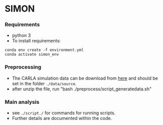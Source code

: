 # SIMON
### Requirements
* python 3
* To install requirements:

```setup
conda env create -f environment.yml
conda activate simon_env
```

### Preprocessing 
* The CARLA simulation data can be download from [here](https://1drv.ms/u/s!AvkPhNiV_FS7ah_SCkYugU1Qc4g?e=HSQfZM) and should be set in the folder `./data/source`.
* after unzip the file, run "bash ./preprocess/script_generatedata.sh"

### Main analysis
* see `./script./` for commands for running scripts.
* Further details are documented within the code.
